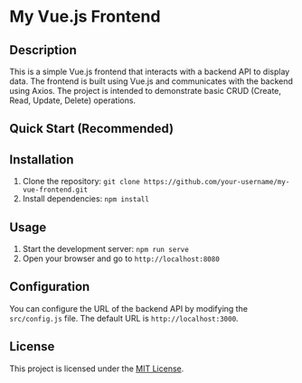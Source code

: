 # My Vue.js Frontend

## Description

This is a simple Vue.js frontend that interacts with a backend API to display data. The frontend is built using Vue.js and communicates with the backend using Axios. The project is intended to demonstrate basic CRUD (Create, Read, Update, Delete) operations.

## Quick Start (Recommended)


## Installation

1. Clone the repository: `git clone https://github.com/your-username/my-vue-frontend.git`
2. Install dependencies: `npm install`

## Usage

1. Start the development server: `npm run serve`
2. Open your browser and go to `http://localhost:8080`

## Configuration

You can configure the URL of the backend API by modifying the `src/config.js` file. The default URL is `http://localhost:3000`.

## License

This project is licensed under the [MIT License](LICENSE).
